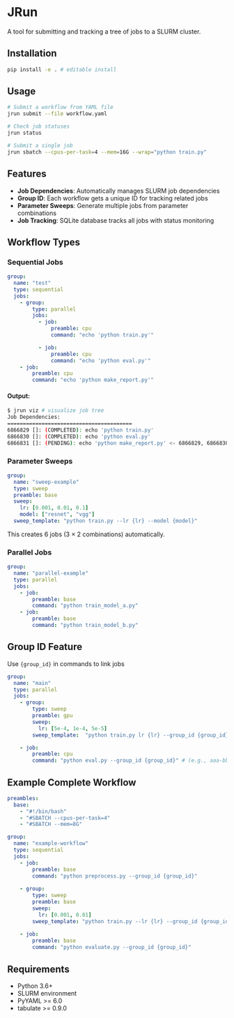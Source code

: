# JRun

A tool for submitting and tracking a tree of jobs to a SLURM cluster.

## Installation

```bash
pip install -e . # editable install
```

## Usage

```bash
# Submit a workflow from YAML file
jrun submit --file workflow.yaml

# Check job statuses
jrun status

# Submit a single job
jrun sbatch --cpus-per-task=4 --mem=16G --wrap="python train.py"
```

## Features

- **Job Dependencies**: Automatically manages SLURM job dependencies
- **Group ID**: Each workflow gets a unique ID for tracking related jobs
- **Parameter Sweeps**: Generate multiple jobs from parameter combinations
- **Job Tracking**: SQLite database tracks all jobs with status monitoring

## Workflow Types

### Sequential Jobs
```yaml
group:
  name: "test"
  type: sequential
  jobs:
    - group:
        type: parallel
        jobs:
          - job:
              preamble: cpu
              command: "echo 'python train.py'"

          - job:
              preamble: cpu
              command: "echo 'python eval.py'"
    - job:
        preamble: cpu
        command: "echo 'python make_report.py'"
```

#### Output:
```bash
$ jrun viz # visualize job tree
Job Dependencies:
========================================
6866829 []: (COMPLETED): echo 'python train.py'
6866830 []: (COMPLETED): echo 'python eval.py'
6866831 []: (PENDING): echo 'python make_report.py' <- 6866829, 6866830
```

### Parameter Sweeps
```yaml
group:
  name: "sweep-example"
  type: sweep
  preamble: base
  sweep:
    lr: [0.001, 0.01, 0.1]
    model: ["resnet", "vgg"]
  sweep_template: "python train.py --lr {lr} --model {model}"
```

This creates 6 jobs (3 × 2 combinations) automatically.

### Parallel Jobs
```yaml
group:
  name: "parallel-example"
  type: parallel
  jobs:
    - job:
        preamble: base
        command: "python train_model_a.py"
    - job:
        preamble: base
        command: "python train_model_b.py"
```

## Group ID Feature

Use `{group_id}` in commands to link jobs

```yaml
group:
  name: "main"
  type: parallel
  jobs:
    - group:
        type: sweep
        preamble: gpu
        sweep:
          lr: [5e-4, 1e-4, 5e-5]
        sweep_template:  "python train.py lr {lr} --group_id {group_id}"  # (e.g., aaa-bbb-ccc)

    - job:
        preamble: cpu
        command: "python eval.py --group_id {group_id}" # (e.g., aaa-bbb)
```

## Example Complete Workflow

```yaml
preambles:
  base:
    - "#!/bin/bash"
    - "#SBATCH --cpus-per-task=4"
    - "#SBATCH --mem=8G"

group:
  name: "example-workflow"
  type: sequential
  jobs:
    - job:
        preamble: base
        command: "python preprocess.py --group_id {group_id}"
    
    - group:
        type: sweep
        preamble: base
        sweep:
          lr: [0.001, 0.01]
        sweep_template: "python train.py --lr {lr} --group_id {group_id}"
    
    - job:
        preamble: base
        command: "python evaluate.py --group_id {group_id}"
```

## Requirements

- Python 3.6+
- SLURM environment
- PyYAML >= 6.0
- tabulate >= 0.9.0